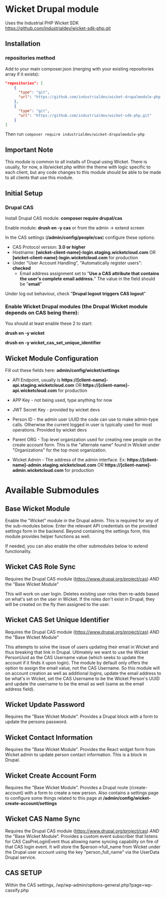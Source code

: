 # Wicket Drupal module

Uses the Industrial PHP Wicket SDK
https://github.com/industrialdev/wicket-sdk-php.git

## Installation

### repositories method

Add to your main composer.json (merging with your existing repositories array if it exists):

```json
"repositories": [
    {
      "type": "git",
      "url": "https://github.com/industrialdev/wicket-drupalmodule-php.git"
    },
    {
      "type": "git",
      "url": "https://github.com/industrialdev/wicket-sdk-php.git"
    }
]
```

Then run `composer require industrialdev/wicket-drupalmodule-php`



## Important Note

This module is common to all installs of Drupal using Wicket. There is usually, for now, a lib/wicket.php within the theme with logic specific to each client, but any code changes to this module should be able to be made to all clients that use this module.

## Initial Setup


### Drupal CAS
Install Drupal CAS module: **composer require drupal/cas**

Enable module: **drush en -y cas** or from the admin -> extend screen

In the CAS settings (**/admin/config/people/cas**) configure these options:
 - CAS Protocol version: **3.0 or higher**
 - Hostname: **[wicket-client-name]-login.staging.wicketcloud.com** OR **[wicket-client-name]-login.wicketcloud.com** for production 
 - Under "User Account Handling", "Automatically register users": **checked**
    - Email address assignment set to "**Use a CAS attribute that contains the user's complete email address.**" The value in the field should be "**email**"

Under log out behaviour, check "**Drupal logout triggers CAS logout**"


### Enable Wicket Drupal modules (the Drupal Wicket module depends on CAS being there):
You should at least enable these 2 to start:

**drush en -y wicket**

**drush en -y wicket_cas_set_unique_identifier**




Wicket Module Configuration
------------------------
Fill out these fields here: **admin/config/wicket/settings**
 - API Endpoint, usually is **https://[client-name]-api.staging.wicketcloud.com** OR **https://[client-name]-api.wicketcloud.com** for production

 - APP Key - not being used, type anything for now
 
 - JWT Secret Key - provided by wicket devs
 
 - Person ID - the admin user UUID the code can use to make admin-type calls. Otherwise the current logged in user is typically used for most operations. Provided by wicket devs
 
 - Parent ORG - Top level organization used for creating new people on the create account form. This is the "alternate name" found in Wicket under "Organizations" for the top most organization. 
 
 - Wicket Admin - The address of the admin interface. Ex: **https://[client-name]-admin.staging.wicketcloud.com** OR **https://[client-name]-admin.wicketcloud.com** for production


# Available Submodules

## Base Wicket Module
Enable the "Wicket" module in the Drupal admin. This is required for any of the sub-modules below. Enter the relevant API credentials on the provided settings form in the backend. Beyond containing the settings form, this module provides helper functions as well.

If needed, you can also enable the other submodules below to extend functionality.

## Wicket CAS Role Sync

Requires the Drupal CAS module (https://www.drupal.org/project/cas) *AND* the "Base Wicket Module"

This will work on user login. Deletes existing user roles then re-adds based on what's set on the user in Wicket. If the roles don't exist in
Drupal, they will be created on the fly then assigned to the user.

## Wicket CAS Set Unique Identifier

Requires the Drupal CAS module (https://www.drupal.org/project/cas) *AND* the "Base Wicket Module"

This attempts to solve the issue of users updating their email in Wicket and thus breaking that link in Drupal. Ultimately we want to use the Wicket PersonUuid as the CAS Username value (which seeks to update the account if it finds it upon login). The module by default only offers the option to assign the email value, not the CAS Username. So this module will on account creation as well as additional logins, update the email address to be what's in Wicket, set the CAS Username to be the Wicket Person's UUID and update the username to be the email as well (same as the email address field).

## Wicket Update Password

Requires the "Base Wicket Module". Provides a Drupal block with a form to update the persons password.

## Wicket Contact Information

Requires the "Base Wicket Module". Provides the React widget form from Wicket admin to update person contact information. This is a block in Drupal.

## Wicket Create Account Form

Requires the "Base Wicket Module". Provides a Drupal route (/create-account) with a form to create a new person. Also contains a settings page to configure some things related to this page at **/admin/config/wicket-create-account/settings**

## Wicket CAS Name Sync

Requires the Drupal CAS module (https://www.drupal.org/project/cas) *AND* the "Base Wicket Module". Provides a custom event subscriber that listens for CAS CasPreLoginEvent thus allowing name syncing capability on fire of that CAS login event. It will store the $person->full_name from Wicket under the Drupal user account using the key "person_full_name" via the UserData Drupal service.



## CAS SETUP
Within the CAS settings, /wp/wp-admin/options-general.php?page=wp-cassify.php
